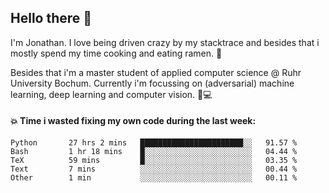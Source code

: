 ## Hello there 👋

I'm Jonathan. I love being driven crazy by my stacktrace and besides that i mostly spend my time cooking and eating ramen. 🍜

Besides that i'm a master student of applied computer science @ Ruhr University Bochum. 
Currently i'm focussing on (adversarial) machine learning, deep learning and computer vision. 🔬💻

#### 💥 Time i wasted fixing my own code during the last week:

<!--START_SECTION:waka-->

```text
Python       27 hrs 2 mins   ███████████████████████░░   91.57 %
Bash         1 hr 18 mins    █░░░░░░░░░░░░░░░░░░░░░░░░   04.44 %
TeX          59 mins         █░░░░░░░░░░░░░░░░░░░░░░░░   03.35 %
Text         7 mins          ░░░░░░░░░░░░░░░░░░░░░░░░░   00.44 %
Other        1 min           ░░░░░░░░░░░░░░░░░░░░░░░░░   00.11 %
```

<!--END_SECTION:waka-->
